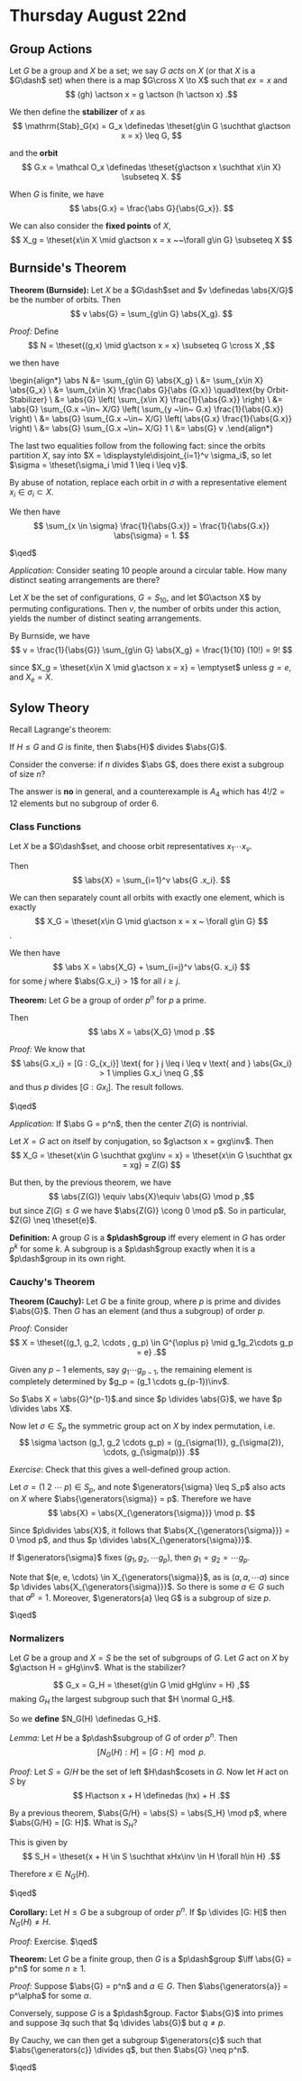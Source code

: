 # Thursday August 22nd

## Group Actions

Let $G$ be a group and $X$ be a set; we say $G$ *acts* on $X$ (or that $X$ is a $G\dash$ set) when there is a map $G\cross X \to X$ such that $ex = x$ and
$$
(gh) \actson x = g \actson (h \actson x)
.$$

We then define the **stabilizer** of $x$ as
$$
\mathrm{Stab}_G(x) = G_x \definedas \theset{g\in G \suchthat g\actson x = x} \leq G,
$$

and the **orbit**
$$
G.x = \mathcal O_x \definedas \theset{g\actson x \suchthat x\in X} \subseteq X.
$$

When $G$ is finite, we have
$$
\abs{G.x}  = \frac{\abs G}{\abs{G_x}}.
$$

We can also consider the **fixed points** of $X$,
$$
X_g = \theset{x\in X \mid g\actson x = x ~~\forall g\in G} \subseteq X
$$

## Burnside's Theorem

**Theorem (Burnside):**
Let $X$ be a $G\dash$set and $v \definedas \abs{X/G}$ be the number of orbits. Then
$$
v \abs{G} = \sum_{g\in G} \abs{X_g}.
$$

*Proof:*
Define
$$
N = \theset{(g,x) \mid g\actson x = x} \subseteq G \cross X
,$$

we then have

\begin{align*}
\abs N &= \sum_{g\in G} \abs{X_g} \\
&= \sum_{x\in X} \abs{G_x} \\
&= \sum_{x\in X} \frac{\abs G}{\abs {G.x}} \quad\text{by Orbit-Stabilizer} \\
&= \abs{G} \left( \sum_{x\in X} \frac{1}{\abs{G.x}} \right) \\
&= \abs{G} \sum_{G.x ~\in~ X/G} \left( \sum_{y ~\in~ G.x} \frac{1}{\abs{G.x}} \right) \\
&= \abs{G} \sum_{G.x ~\in~ X/G} \left(
\abs{G.x} \frac{1}{\abs{G.x}}
\right) \\
&= \abs{G} \sum_{G.x ~\in~ X/G} 1 \\
&= \abs{G} v
.\end{align*}

The last two equalities follow from the following fact: since the orbits partition $X$, say into $X = \displaystyle\disjoint_{i=1}^v \sigma_i$, so let $\sigma = \theset{\sigma_i \mid 1 \leq i \leq v}$.

By abuse of notation, replace each orbit in $\sigma$ with a representative element $x_i\in \sigma_i \subset X$.

We then have
$$
\sum_{x \in \sigma} \frac{1}{\abs{G.x}} = \frac{1}{\abs{G.x}} \abs{\sigma}  = 1.
$$

$\qed$

*Application:*
Consider seating 10 people around a circular table. How many distinct seating arrangements are there?

Let $X$ be the set of configurations, $G = S_{10}$, and let $G\actson X$ by permuting configurations.
Then $v$, the number of orbits under this action, yields the number of distinct seating arrangements.

By Burnside, we have
$$
v = \frac{1}{\abs{G}} \sum_{g\in G} \abs{X_g} = \frac{1}{10} (10!) = 9!
$$

since $X_g = \theset{x\in X \mid g\actson x = x} = \emptyset$ unless $g = e$, and $X_e = X$.

## Sylow Theory

Recall Lagrange's theorem:

If $H \leq G$ and $G$ is finite, then $\abs{H}$ divides $\abs{G}$.

Consider the converse: if $n$ divides $\abs G$, does there exist a subgroup of size $n$?

The answer is **no** in general, and a counterexample is $A_4$ which has $4!/2 = 12$ elements but no subgroup of order 6.

### Class Functions

Let $X$ be a $G\dash$set, and choose orbit representatives $x_1 \cdots x_v$.

Then
$$
\abs{X} = \sum_{i=1}^v \abs{G .x_i}.
$$

We can then separately count all orbits with exactly one element, which is exactly
$$
X_G = \theset{x\in G \mid g\actson x = x ~ \forall g\in G}
$$.

We then have
$$
\abs X = \abs{X_G} + \sum_{i=j}^v \abs{G. x_i}
$$
for some $j$ where $\abs{G.x_i} > 1$ for all $i \geq j$.

**Theorem:**
Let $G$ be a group of order $p^n$ for $p$ a prime.

Then
$$
\abs X = \abs{X_G} \mod p
.$$

*Proof:*
We know that
$$
\abs{G.x_i} = [G : G_{x_i}] \text{ for } j \leq i \leq v \text{ and } \abs{Gx_i} > 1 \implies G.x_i \neq G
,$$
and thus $p$ divides $[G: G x_i]$.
The result follows.

$\qed$

*Application:*
If $\abs G = p^n$, then the center $Z(G)$ is nontrivial.

Let $X=G$ act on itself by conjugation, so $g\actson x = gxg\inv$. Then
$$
X_G = \theset{x\in G \suchthat gxg\inv = x} = \theset{x\in G \suchthat gx = xg} = Z(G)
$$

But then, by the previous theorem, we have
$$
\abs{Z(G)} \equiv \abs{X}\equiv \abs{G} \mod p
,$$
but since $Z(G) \leq G$ we have $\abs{Z(G)} \cong 0 \mod p$.
So in particular, $Z(G) \neq \theset{e}$.

**Definition:**
A group $G$ is a **$p\dash$group** iff every element in $G$ has order $p^k$ for some $k$.
A subgroup is a $p\dash$group exactly when it is a $p\dash$group in its own right.

### Cauchy's Theorem

**Theorem (Cauchy):**
Let $G$ be a finite group, where $p$ is prime and divides $\abs{G}$.
Then $G$ has an element (and thus a subgroup) of order $p$.

*Proof:*
Consider
$$
X = \theset{(g_1, g_2, \cdots , g_p) \in G^{\oplus p} \mid g_1g_2\cdots g_p = e}
.$$

Given any $p-1$ elements, say $g_1 \cdots g_{p-1}$, the remaining element is completely determined by $g_p = (g_1 \cdots g_{p-1})\inv$.

So $\abs X = \abs{G}^{p-1}$.and since $p \divides \abs{G}$, we have $p \divides \abs X$.

Now let $\sigma \in S_p$ the symmetric group act on $X$ by index permutation, i.e.
$$
\sigma \actson (g_1, g_2 \cdots g_p) = (g_{\sigma(1)}, g_{\sigma(2)}, \cdots, g_{\sigma(p)})
.$$

*Exercise*: Check that this gives a well-defined group action.

Let $\sigma = (1~2~\cdots~p) \in S_p$, and note $\generators{\sigma} \leq S_p$ also acts on $X$ where $\abs{\generators{\sigma}} = p$. Therefore we have
$$
\abs{X} = \abs{X_{\generators{\sigma}}} \mod p.
$$

Since $p\divides \abs{X}$, it follows that $\abs{X_{\generators{\sigma}}} = 0 \mod p$, and thus $p \divides \abs{X_{\generators{\sigma}}}$.

If $\generators{\sigma}$ fixes $(g_1, g_2, \cdots g_p)$, then $g_1 = g_2 = \cdots g_p$.

Note that $(e, e, \cdots) \in X_{\generators{\sigma}}$, as is $(a, a, \cdots a)$ since $p \divides \abs{X_{\generators{\sigma}}}$. So there is some $a\in G$ such that $a^p = 1$. Moreover, $\generators{a} \leq G$ is a subgroup of size $p$.

$\qed$

### Normalizers

Let $G$ be a group and $X = S$ be the set of subgroups of $G$.
Let $G$ act on $X$ by $g\actson H = gHg\inv$.
What is the stabilizer?

$$
G_x = G_H = \theset{g\in G \mid gHg\inv = H}
,$$
making $G_H$ the largest subgroup such that $H \normal G_H$.

So we **define** $N_G(H) \definedas G_H$.

*Lemma:*
Let $H$ be a $p\dash$subgroup of $G$ of order $p^n$.
Then
$$
[N_G(H) : H] = [G : H] \mod p
.$$

*Proof:*
Let $S = G/H$ be the set of left $H\dash$cosets in $G$.
Now let $H$ act on $S$ by
$$
H\actson x + H \definedas (hx) + H
.$$

By a previous theorem, $\abs{G/H} = \abs{S} = \abs{S_H} \mod p$, where $\abs{G/H} = [G: H]$.
What is $S_H$?

This is given by
$$
S_H = \theset{x + H \in S \suchthat xHx\inv \in H \forall h\in H}
.$$

Therefore $x\in N_G(H)$.

$\qed$

**Corollary:**
Let $H \leq G$ be a subgroup of order $p^n$.
If $p \divides [G: H]$ then $N_G(H) \neq H$.

*Proof:*
Exercise.
$\qed$

**Theorem:**
Let $G$ be a finite group, then $G$ is a $p\dash$group $\iff \abs{G} = p^n$ for some $n\geq 1$.

*Proof:*
Suppose $\abs{G} = p^n$ and $a \in G$.
Then $\abs{\generators{a}} = p^\alpha$ for some $\alpha$.

Conversely, suppose $G$ is a $p\dash$group.
Factor $\abs{G}$ into primes and suppose $\exists q$ such that $q \divides \abs{G}$ but $q \neq p$.

By Cauchy, we can then get a subgroup $\generators{c}$ such that $\abs{\generators{c}} \divides q$, but then $\abs{G} \neq p^n$.

$\qed$
